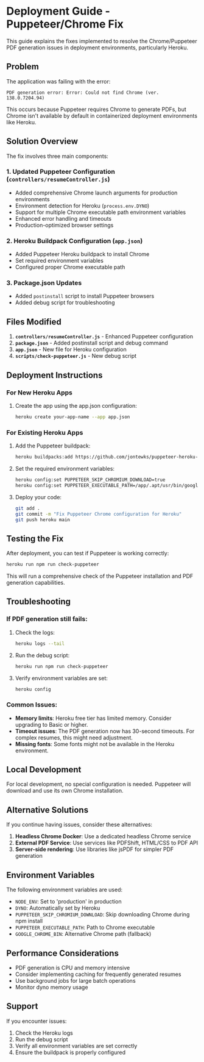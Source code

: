 # Deployment Guide - Puppeteer/Chrome Fix

This guide explains the fixes implemented to resolve the Chrome/Puppeteer PDF generation issues in deployment environments, particularly Heroku.

## Problem

The application was failing with the error:
```
PDF generation error: Error: Could not find Chrome (ver. 138.0.7204.94)
```

This occurs because Puppeteer requires Chrome to generate PDFs, but Chrome isn't available by default in containerized deployment environments like Heroku.

## Solution Overview

The fix involves three main components:

### 1. Updated Puppeteer Configuration (`controllers/resumeController.js`)

- Added comprehensive Chrome launch arguments for production environments
- Environment detection for Heroku (`process.env.DYNO`)
- Support for multiple Chrome executable path environment variables
- Enhanced error handling and timeouts
- Production-optimized browser settings

### 2. Heroku Buildpack Configuration (`app.json`)

- Added Puppeteer Heroku buildpack to install Chrome
- Set required environment variables
- Configured proper Chrome executable path

### 3. Package.json Updates

- Added `postinstall` script to install Puppeteer browsers
- Added debug script for troubleshooting

## Files Modified

1. **`controllers/resumeController.js`** - Enhanced Puppeteer configuration
2. **`package.json`** - Added postinstall script and debug command
3. **`app.json`** - New file for Heroku configuration
4. **`scripts/check-puppeteer.js`** - New debug script

## Deployment Instructions

### For New Heroku Apps

1. Create the app using the app.json configuration:
   ```bash
   heroku create your-app-name --app app.json
   ```

### For Existing Heroku Apps

1. Add the Puppeteer buildpack:
   ```bash
   heroku buildpacks:add https://github.com/jontewks/puppeteer-heroku-buildpack.git
   ```

2. Set the required environment variables:
   ```bash
   heroku config:set PUPPETEER_SKIP_CHROMIUM_DOWNLOAD=true
   heroku config:set PUPPETEER_EXECUTABLE_PATH=/app/.apt/usr/bin/google-chrome-stable
   ```

3. Deploy your code:
   ```bash
   git add .
   git commit -m "Fix Puppeteer Chrome configuration for Heroku"
   git push heroku main
   ```

## Testing the Fix

After deployment, you can test if Puppeteer is working correctly:

```bash
heroku run npm run check-puppeteer
```

This will run a comprehensive check of the Puppeteer installation and PDF generation capabilities.

## Troubleshooting

### If PDF generation still fails:

1. Check the logs:
   ```bash
   heroku logs --tail
   ```

2. Run the debug script:
   ```bash
   heroku run npm run check-puppeteer
   ```

3. Verify environment variables are set:
   ```bash
   heroku config
   ```

### Common Issues:

- **Memory limits**: Heroku free tier has limited memory. Consider upgrading to Basic or higher.
- **Timeout issues**: The PDF generation now has 30-second timeouts. For complex resumes, this might need adjustment.
- **Missing fonts**: Some fonts might not be available in the Heroku environment.

## Local Development

For local development, no special configuration is needed. Puppeteer will download and use its own Chrome installation.

## Alternative Solutions

If you continue having issues, consider these alternatives:

1. **Headless Chrome Docker**: Use a dedicated headless Chrome service
2. **External PDF Service**: Use services like PDFShift, HTML/CSS to PDF API
3. **Server-side rendering**: Use libraries like jsPDF for simpler PDF generation

## Environment Variables

The following environment variables are used:

- `NODE_ENV`: Set to 'production' in production
- `DYNO`: Automatically set by Heroku
- `PUPPETEER_SKIP_CHROMIUM_DOWNLOAD`: Skip downloading Chrome during npm install
- `PUPPETEER_EXECUTABLE_PATH`: Path to Chrome executable
- `GOOGLE_CHROME_BIN`: Alternative Chrome path (fallback)

## Performance Considerations

- PDF generation is CPU and memory intensive
- Consider implementing caching for frequently generated resumes
- Use background jobs for large batch operations
- Monitor dyno memory usage

## Support

If you encounter issues:

1. Check the Heroku logs
2. Run the debug script
3. Verify all environment variables are set correctly
4. Ensure the buildpack is properly configured 